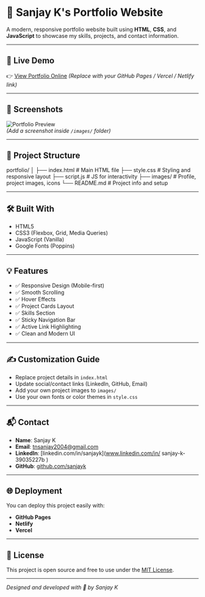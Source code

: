 # 💼 Sanjay K's Portfolio Website

A modern, responsive portfolio website built using **HTML**, **CSS**, and **JavaScript** to showcase my skills, projects, and contact information.

---

## 🚀 Live Demo

👉 [View Portfolio Online](file:///C:/Users/tnsan/Desktop/portfolio/index.html#hero)
_(Replace with your GitHub Pages / Vercel / Netlify link)_

---

## 📸 Screenshots

![Portfolio Preview](images/portfolio-preview.png)  
_(Add a screenshot inside `/images/` folder)_

---

## 📁 Project Structure

portfolio/
│
├── index.html # Main HTML file
├── style.css # Styling and responsive layout
├── script.js # JS for interactivity
├── images/ # Profile, project images, icons
└── README.md # Project info and setup


---

## 🛠️ Built With

- HTML5
- CSS3 (Flexbox, Grid, Media Queries)
- JavaScript (Vanilla)
- Google Fonts (Poppins)

---

## 💡 Features

- ✅ Responsive Design (Mobile-first)
- ✅ Smooth Scrolling
- ✅ Hover Effects
- ✅ Project Cards Layout
- ✅ Skills Section
- ✅ Sticky Navigation Bar
- ✅ Active Link Highlighting
- ✅ Clean and Modern UI

---

## ✍️ Customization Guide

- Replace project details in `index.html`
- Update social/contact links (LinkedIn, GitHub, Email)
- Add your own project images to `images/`
- Use your own fonts or color themes in `style.css`

---

## 📬 Contact

- **Name**: Sanjay K  
- **Email**: [tnsanjay2004@gmail.com](tnsanjay2004@gmail.com)  
- **LinkedIn**: [linkedin.com/in/sanjayk](www.linkedin.com/in/
sanjay-k-39035227b
)  
- **GitHub**: [github.com/sanjayk](https://github.com/sanjayk444)

---

## 🌐 Deployment

You can deploy this project easily with:

- **GitHub Pages**
- **Netlify**
- **Vercel**

---

## 📄 License

This project is open source and free to use under the [MIT License](LICENSE).

---

_Designed and developed with 💙 by Sanjay K_
